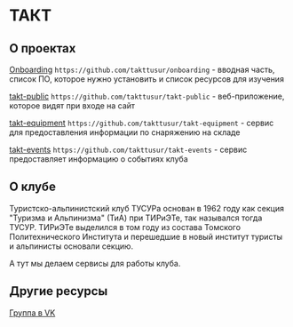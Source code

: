 # ТАКТ
## О проектах
[Onboarding](https://github.com/takttusur/onboarding) `https://github.com/takttusur/onboarding` - вводная часть, список ПО, которое нужно установить и список ресурсов для изучения

[takt-public](https://github.com/takttusur/takt-public) `https://github.com/takttusur/takt-public` - веб-приложение, которое видят при входе на сайт

[takt-equipment](https://github.com/takttusur/takt-equipment) `https://github.com/takttusur/takt-equipment` - сервис для предоставления информации по снаряжению на складе

[takt-events](https://github.com/takttusur/takt-events) `https://github.com/takttusur/takt-events` - сервис предоставляет информацию о событиях клуба

## О клубе
Туристско-альпинистский клуб ТУСУРа основан в 1962 году как секция "Туризма и Альпинизма" (ТиА) при ТИРиЭТе, так назывался тогда ТУСУР. ТИРиЭТе выделился в том году из состава Томского Политехнического Института и перешедшие в новый институт туристы и альпинисты основали секцию.

А тут мы делаем сервисы для работы клуба.

## Другие ресурсы
[Группа в VK](https://vk.com/takt_tusur)
